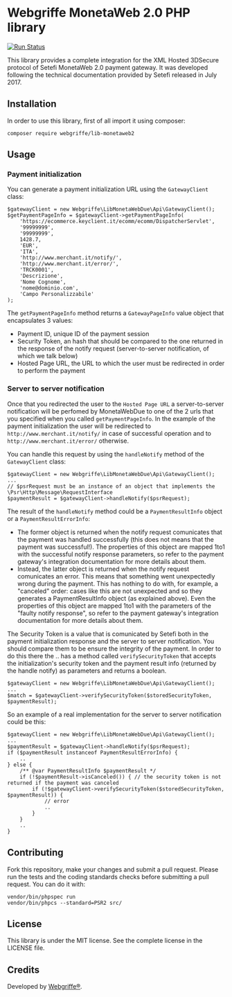 
Webgriffe MonetaWeb 2.0 PHP library
===================================

[![Run Status](https://travis-ci.org/webgriffe/lib-monetaweb2.svg?branch=master)](https://travis-ci.org/webgriffe/lib-monetaweb2.svg?branch=master)

This library provides a complete integration for the XML Hosted 3DSecure protocol of Setefi MonetaWeb 2.0 payment gateway.
It was developed following the technical documentation provided by Setefi released in July 2017.

Installation
------------

In order to use this library, first of all import it using composer:

```
composer require webgriffe/lib-monetaweb2
```

Usage
-----

### Payment initialization

You can generate a payment initialization URL using the `GatewayClient` class:

    $gatewayClient = new Webgriffe\LibMonetaWebDue\Api\GatewayClient();
	$getPaymentPageInfo = $gatewayClient->getPaymentPageInfo(
        'https://ecommerce.keyclient.it/ecomm/ecomm/DispatcherServlet',
        '99999999',
        '99999999',
        1428.7,
        'EUR',
        'ITA',
        'http://www.merchant.it/notify/',
        'http://www.merchant.it/error/',
        'TRCK0001',
        'Descrizione',
        'Nome Cognome',
        'nome@dominio.com',
        'Campo Personalizzabile'
    );
    
The `getPaymentPageInfo` method returns a `GatewayPageInfo` value object that encapsulates 3 values: 
* Payment ID, unique ID of the payment session
* Security Token, an hash that should be compared to the one returned in the response of the notify request (server-to-server notification, of which we talk below)
* Hosted Page URL, the URL to which the user must be redirected in order to perform the payment

### Server to server notification

Once that you redirected the user to the `Hosted Page URL` a server-to-server notification will be perfomed by MonetaWebDue to one of the 2 urls that you specified when you called `getPaymentPageInfo`.
In the example of the payment initialization the user will be redirected to `http://www.merchant.it/notify/` in case of successful operation and to `http://www.merchant.it/error/` otherwise.

You can handle this request by using the `handleNotify` method of the `GatewayClient` class:

    $gatewayClient = new Webgriffe\LibMonetaWebDue\Api\GatewayClient();
    ...
    // $psrRequest must be an instance of an object that implements the \Psr\Http\Message\RequestInterface
	$paymentResult = $gatewayClient->handleNotify($psrRequest);
    
The result of the `handleNotify` method could be a `PaymentResultInfo` object or a `PaymentResultErrorInfo`:
* The former object is returned when the notify request comunicates that the payment was handled successfully (this does not means that the payment was successful!).
The properties of this object are mapped 1to1 with the successful notify response parameters, so refer to the payment gateway's integration documentation for more details about them. 
* Instead, the latter object is returned when the notify request comunicates an error. This means that something went unexpectedly wrong during the payment. This has nothing to do with, for example, a "canceled" order: cases like this are not unexpected and so they generates a PaymentResultInfo object (as explained above).
Even the properties of this object are mapped 1to1 with the parameters of the "faulty notify response", so refer to the payment gateway's integration documentation for more details about them.

The Security Token is a value that is comunicated by Setefi both in the payment initialization response and the server to server notification. You should compare them to be ensure the integrity of the payment.
In order to do this there the .. has a method called `verifySecurityToken` that accepts the initialization's security token and the payment result info (returned by the handle notify) as parameters and returns a boolean.

    $gatewayClient = new Webgriffe\LibMonetaWebDue\Api\GatewayClient();
    ...
	$match = $gatewayClient->verifySecurityToken($storedSecurityToken, $paymentResult);

So an example of a real implementation for the server to server notification could be this:

    $gatewayClient = new Webgriffe\LibMonetaWebDue\Api\GatewayClient();
    ...
	$paymentResult = $gatewayClient->handleNotify($psrRequest);
    if ($paymentResult instanceof PaymentResultErrorInfo) {
        ..
    } else {
        /** @var PaymentResultInfo $paymentResult */
        if (!$paymentResult->isCanceled()) { // the security token is not returned if the payment was canceled
            if (!$gatewayClient->verifySecurityToken($storedSecurityToken, $paymentResult)) {
                // error
                ..
            }
        }
        ..
    }

### 


Contributing
------------

Fork this repository, make your changes and submit a pull request.
Please run the tests and the coding standards checks before submitting a pull request. You can do it with:

```
vendor/bin/phpspec run
vendor/bin/phpcs --standard=PSR2 src/
```

License
-------

This library is under the MIT license. See the complete license in the LICENSE file.

Credits
-------

Developed by [Webgriffe®](http://www.webgriffe.com/).
